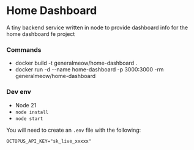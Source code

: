 # Home Dashboard

A tiny backend service written in node to provide dashboard info for the home dashboard fe project

### Commands

- docker build -t generalmeow/home-dashboard .
- docker run -d --name home-dashboard -p 3000:3000 -rm generalmeow/home-dashboard

### Dev env

- Node 21
- `node install`
- `node start`

You will need to create an `.env` file with the following: 

```properties
OCTOPUS_API_KEY="sk_live_xxxxx"
```

